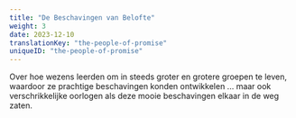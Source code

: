 ```yaml
---
title: "De Beschavingen van Belofte"
weight: 3
date: 2023-12-10
translationKey: "the-people-of-promise"
uniqueID: "the-people-of-promise"
---
```


Over hoe wezens leerden om in steeds groter en grotere groepen te leven, waardoor ze prachtige beschavingen konden ontwikkelen ... maar ook verschrikkelijke oorlogen als deze mooie beschavingen elkaar in de weg zaten.
